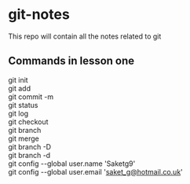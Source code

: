 # git-notes
This repo will contain all the notes related to git 

## Commands in lesson one 

git init   
git add   
git commit -m   
git status    
git log    
git checkout    
git branch    
git merge    
git branch -D  
git branch -d   
git config --global user.name 'Saketg9'  
git config --global user.email 'saket_g@hotmail.co.uk'    